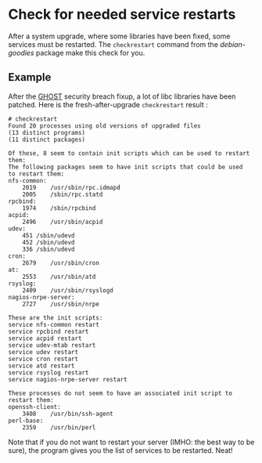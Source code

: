# Check for needed service restarts

After a system upgrade, where some libraries have been fixed, some services must be restarted.
The `checkrestart` command from the *debian-goodies* package make this check for you.

## Example

After the [GHOST](https://cve.mitre.org/cgi-bin/cvename.cgi?name=CVE-2015-0235) security breach fixup, a lot of libc libraries have been patched. Here is the fresh-after-upgrade `checkrestart` result :

    # checkrestart
    Found 20 processes using old versions of upgraded files
    (13 distinct programs)
    (11 distinct packages)

    Of these, 8 seem to contain init scripts which can be used to restart them:
    The following packages seem to have init scripts that could be used
    to restart them:
    nfs-common:
    	2019	/usr/sbin/rpc.idmapd
    	2005	/sbin/rpc.statd
    rpcbind:
    	1974	/sbin/rpcbind
    acpid:
    	2496	/usr/sbin/acpid
    udev:
    	451	/sbin/udevd
    	452	/sbin/udevd
    	336	/sbin/udevd
    cron:
    	2679	/usr/sbin/cron
    at:
    	2553	/usr/sbin/atd
    rsyslog:
    	2409	/usr/sbin/rsyslogd
    nagios-nrpe-server:
    	2727	/usr/sbin/nrpe

    These are the init scripts:
    service nfs-common restart
    service rpcbind restart
    service acpid restart
    service udev-mtab restart
    service udev restart
    service cron restart
    service atd restart
    service rsyslog restart
    service nagios-nrpe-server restart

    These processes do not seem to have an associated init script to restart them:
    openssh-client:
    	3408	/usr/bin/ssh-agent
    perl-base:
    	2359	/usr/bin/perl

Note that if you do not want to restart your server (IMHO: the best way to be sure), the program gives you the list of services to be restarted. Neat!
